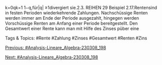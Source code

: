 k=0qk=1
1−q,für|q| ≥1divergiert sie.2.3. REIHEN 29
Beispiel 2.17.Rentensind in festen Perioden wiederkehrende Zahlungen. Nachschüssige Renten
werden immer am Ende der Periode ausgezahlt, hingegen werden Vorschüssige Renten am Anfang
einer Periode bereitgestellt. Den Gesamtwert einer Rente kann man mit Hilfe des Zinses püber eine

   Tags & Topics:
   #Rente
   #Zahlung
   #Zinses
   #Gesamtwert
   #Renten
   #Zins

[Previous: #Analysis-Lineare_Algebra-230308_198](Analysis-Lineare_Algebra-230308_198.md)

[Next: #Analysis-Lineare_Algebra-230308_198](Analysis-Lineare_Algebra-230308_198.md)